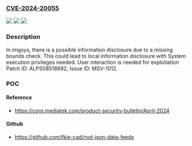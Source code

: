 ### [CVE-2024-20055](https://cve.mitre.org/cgi-bin/cvename.cgi?name=CVE-2024-20055)
![](https://img.shields.io/static/v1?label=Product&message=MT2713%2C%20MT8168%2C%20MT8173%2C%20MT8175%2C%20MT8188%2C%20MT8195%2C%20MT8365%2C%20MT8370%2C%20MT8390%2C%20MT8395%2C%20MT8673%2C%20MT8696%2C%20MT8781%2C%20MT8795T%2C%20MT8798%2C%20MT8871&color=blue)
![](https://img.shields.io/static/v1?label=Version&message=%3D%20Android%2012.0%2C%2013.0%20%2F%20Yocto%204.0%20%2F%20IOT-v23.2%20&color=brighgreen)
![](https://img.shields.io/static/v1?label=Vulnerability&message=Information%20Disclosure&color=brighgreen)

### Description

In imgsys, there is a possible information disclosure due to a missing bounds check. This could lead to local information disclosure with System execution privileges needed. User interaction is needed for exploitation Patch ID: ALPS08518692; Issue ID: MSV-1012.

### POC

#### Reference
- https://corp.mediatek.com/product-security-bulletin/April-2024

#### Github
- https://github.com/fkie-cad/nvd-json-data-feeds

